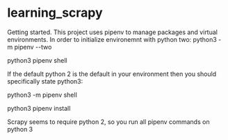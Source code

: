 # learning_scrapy

Getting started.
This project uses pipenv to manage packages and virtual environments.
In order to initialize environemnt with python two:
python3 -m pipenv --two

python3 pipenv shell

If the default python 2 is the default in your environment then you should
specifically state python3:

python3 -m pipenv shell

python3 pipenv install

Scrapy seems to require python 2, so you run all pipenv commands on python 3
